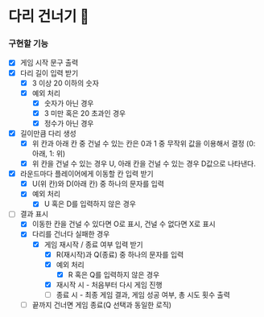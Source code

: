 # 다리 건너기 🌉

### 구현할 기능

- [X] 게임 시작 문구 출력
- [X] 다리 길이 입력 받기
  - [X] 3 이상 20 이하의 숫자
  - [X] 예외 처리
    - [X] 숫자가 아닌 경우
    - [X] 3 미만 혹은 20 초과인 경우
    - [X] 정수가 아닌 경우
- [X] 길이만큼 다리 생성
  - [X] 위 칸과 아래 칸 중 건널 수 있는 칸은 0과 1 중 무작위 값을 이용해서 결정 (0: 아래, 1: 위)
  - [X] 위 칸을 건널 수 있는 경우 U, 아래 칸을 건널 수 있는 경우 D값으로 나타낸다.
- [X] 라운드마다 플레이어에게 이동할 칸 입력 받기
  - [X] U(위 칸)와 D(아래 칸) 중 하나의 문자를 입력
  - [X] 예외 처리
    - [X] U 혹은 D를 입력하지 않은 경우
- [ ] 결과 표시
  - [X] 이동한 칸을 건널 수 있다면 O로 표시, 건널 수 없다면 X로 표시
  - [X] 다리를 건너다 실패한 경우
    - [X] 게임 재시작 / 종료 여부 입력 받기
      - [X] R(재시작)과 Q(종료) 중 하나의 문자를 입력
      - [X] 예외 처리
        - [X] R 혹은 Q를 입력하지 않은 경우
      - [X] 재시작 시 - 처음부터 다시 게임 진행
      - [ ] 종료 시 - 최종 게임 결과, 게임 성공 여부, 총 시도 횟수 출력
  - [ ] 끝까지 건너면 게임 종료(Q 선택과 동일한 로직)